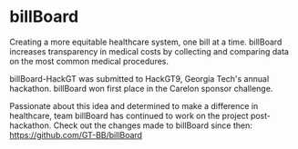 # billBoard
Creating a more equitable healthcare system, one bill at a time. 
billBoard increases transparency in medical costs by collecting and comparing data on the most common medical procedures.

billBoard-HackGT was submitted to HackGT9, Georgia Tech's annual hackathon.  billBoard won first place in the Carelon sponsor challenge.

Passionate about this idea and determined to make a difference in healthcare, team billBoard has continued to work on the project post-hackathon. Check out the changes made to billBoard since then: https://github.com/GT-BB/billBoard
